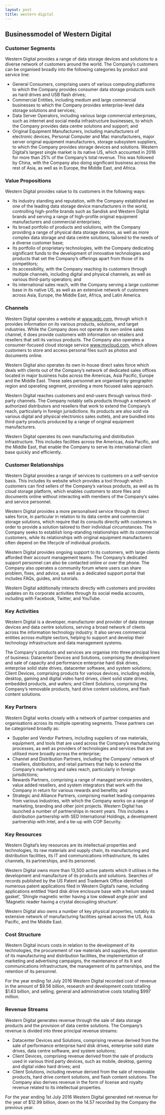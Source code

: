 ```yaml
---
layout: post
title: western-digital
---
```


Businessmodel of Western Digital
---------------------------------

### Customer Segments

Western Digital provides a range of data storage devices and solutions to a diverse network of customers around the world. The Company’s customers can be organised broadly into the following categories by product and service line:

 * General Consumers, comprising users of various computing platforms to which the Company provides consumer data storage products such as hard drives and USB flash drives;
* Commercial Entities, including medium and large commercial businesses to which the Company provides enterprise-level data storage solutions and services;
* Data Server Operators, including various large commercial enterprises, such as internet and social media infrastructure businesses, to which the Company provides data centre solutions and support; and
* Original Equipment Manufacturers, including manufacturers of electronic devices, Personal Computer and Mac manufacturers, major server original equipment manufacturers, storage subsystem suppliers, to which the Company provides storage devices and solutions.
 Western Digital’s largest single market is its native US, which accounted in 2016 for more than 25% of the Company’s total revenue. This was followed by China, with the Company also doing significant business across the rest of Asia, as well as in Europe, the Middle East, and Africa.

### Value Propositions

Western Digital provides value to its customers in the following ways:

 * Its industry standing and reputation, with the Company established as one of the leading data storage device manufacturers in the world, controlling high-profile brands such as Sandisk and Western Digital brands and serving a range of high-profile original equipment manufacturers and commercial enterprises;
* Its broad portfolio of products and solutions, with the Company providing a range of physical data storage devices, as well as more complex data storage and data centre solutions, tailored to the needs of a diverse customer base;
* Its portfolio of proprietary technologies, with the Company dedicating significant funds to the development of innovative technologies and products that set the Company’s offerings apart from those of its competitors;
* Its accessibility, with the Company reaching its customers through multiple channels, including digital and physical channels, as well as various third-party operators; and
* Its international sales reach, with the Company serving a large customer base in its native US, as well as an extensive network of customers across Asia, Europe, the Middle East, Africa, and Latin America.
 ### Channels

Western Digital operates a website at www.wdc.com, through which it provides information on its various products, solutions, and target industries. While the Company does not operate its own online sales channel, it does provide customers with information on retailers and resellers that sell its various products. The Company also operates a consumer-focused cloud storage service www.mycloud.com, which allows customers to store and access personal files such as photos and documents online.

Western Digital also operates its own in-house direct sales force which deals with clients out of the Company’s network of dedicated sales offices located in major business hubs across the Americas, Asia Pacific, Europe and the Middle East. These sales personnel are organised by geographic region and operating segment, providing a more focused sales approach.

Western Digital reaches customers and end-users through various third-party channels. The Company notably sells products through a network of authorized distributors and resellers that work to extend the Company’s reach, particularly in foreign jurisdictions. Its products are also sold via various digital and physical electronics sales outlets, and are bundled into third-party products produced by a range of original equipment manufacturers.

Western Digital operates its own manufacturing and distribution infrastructure. This includes facilities across the Americas, Asia Pacific, and the Middle East, that enable the Company to serve its international client base quickly and efficiently.

### Customer Relationships

Western Digital provides a range of services to customers on a self-service basis. This includes its website which provides a tool through which customers can find sellers of the Company’s various products, as well as its cloud storage platform, which enables customers to store files and documents online without interacting with members of the Company’s sales and service personnel.

Western Digital provides a more personalised service through its direct sales force, in particular in relation to its data centre and commercial storage solutions, which require that its consults directly with customers in order to provide a solution tailored to their individual circumstances. The Company seeks to establish long-standing relationships with its commercial customers, while its relationships with original equipment manufacturers often depend on the lifecycle of individual products.

Western Digital provides ongoing support to its customers, with large clients afforded their account management teams. The Company’s dedicated support personnel can also be contacted online or over the phone. The Company also operates a community forum where users can share problem, fixes, and advice, as well as a dedicated support portal that includes FAQs, guides, and tutorials.

Western Digital additionally interacts directly with customers and provides updates on its corporate activities through its social media accounts, including with Facebook, Twitter, and YouTube.

### Key Activities

Western Digital is a developer, manufacturer and provider of data storage devices and data centre solutions, serving a broad network of clients across the information technology industry. It also serves commercial entities across multiple sectors, helping to support and develop their technology infrastructure and data management systems.

The Company's products and services are organise into three principal lines of business: Datacenter Devices and Solutions, comprising the development and sale of capacity and performance enterprise hard disk drives, enterprise solid state drives, datacenter software, and system solutions; Client Devices, comprising products for various devices, including mobile, desktop, gaming and digital video hard drives, client solid state drives, embedded products, and wafers; and Client Solutions, comprising the Company’s removable products, hard drive content solutions, and flash content solutions.

### Key Partners

Western Digital works closely with a network of partner companies and organisations across its multiple operating segments. These partners can be categorised broadly as:

 * Supplier and Vendor Partners, including suppliers of raw materials, equipment, and tools that are used across the Company’s manufacturing processes, as well as providers of technologies and services that are utilised more broadly across the enterprise;
* Channel and Distribution Partners, including the Company’ network of resellers, distributors, and retail partners that help to extend the Company’s marketing and sales reach, particularly in foreign jurisdictions;
* Rewards Partners, comprising a range of managed service providers, value added resellers, and system integrators that work with the Company in return for various rewards and benefits; and
* Strategic and Alliance Partners, comprising market leading companies from various industries, with which the Company works on a range of marketing, branding and other joint projects.
 Western Digital has launched a number of partnerships in recent years. This includes a distribution partnership with SED International Holdings, a development partnership with Intel, and a tie-up with COP Security.

### Key Resources

Western Digital’s key resources are its intellectual properties and technologies, its raw materials and supply chain, its manufacturing and distribution facilities, its IT and communications infrastructure, its sales channels, its partnerships, and its personnel.

Western Digital owns more than 13,500 active patents which it utilises in the development and manufacture of its products and solutions. Searches of records published by the US Patent and Trademark Office identified numerous patent applications filed in Western Digital’s name, including applications entitled ‘Hard disk drive enclosure base with a helium sealed gasket’, ‘Shingle magnetic writer having a low sidewall angle pole’ and ‘Magnetic reader having a crystal decoupling structure’.

Western Digital also owns a number of key physical properties, notably its extensive network of manufacturing facilities spread across the US, Asia Pacific, and the Middle East.

### Cost Structure

Western Digital incurs costs in relation to the development of its technologies, the procurement of raw materials and supplies, the operation of its manufacturing and distribution facilities, the implementation of marketing and advertising campaigns, the maintenance of its It and communications infrastructure, the management of its partnerships, and the retention of its personnel.

For the year ending 1st July 2016 Western Digital recorded cost of revenue in the amount of $9.56 billion, research and development costs totalling $1.63 billion, and selling, general and administrative costs totalling $997 million.

### Revenue Streams

Western Digital generates revenue through the sale of data storage products and the provision of data centre solutions. The Company’s revenue is divided into three principal revenue streams:

 * Datacenter Devices and Solutions, comprising revenue derived from the sale of performance enterprise hard disk drives, enterprise solid state drives, data centre software, and system solutions;
* Client Devices, comprising revenue derived from the sale of products used in various third party devices, such as mobile, desktop, gaming and digital video hard drives; and
* Client Solutions, including revenue derived from the sale of removable products, hard drive content solutions, and flash content solutions.
 The Company also derives revenue in the form of license and royalty revenue related to its intellectual properties.

For the year ending 1st July 2016 Western Digital generated net revenue for the year of $12.99 billion, down on the 14.57 recorded by the Company the previous year.
